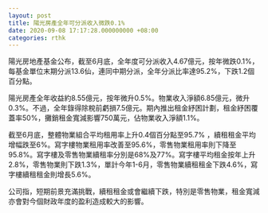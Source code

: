 ```yaml
---
layout: post
title: 陽光房產全年可分派收入微跌0.1%
date: 2020-09-08 17:17:28.000000000 +08:00
categories: rthk
---
```


陽光房地產基金公布，截至6月底，全年度可分派收入4.67億元，按年微跌0.1%，每基金單位末期分派13.6仙，連同中期分派，全年分派比率達95.2%，下跌1.2個百分點。

陽光房產全年收益約8.55億元，按年微升0.5%。物業收入淨額6.85億元，微升0.3%。不過，全年錄得除稅前虧損7.5億元。期內推出租金紓困計劃，租金紓困覆蓋率50%，攤銷租金寬減影響750萬元，佔物業收入淨額1.1%。

截至6月底，整體物業組合平均租用率上升0.4個百分點至95.7% ，續租租金平均增幅跌至6%。寫字樓物業租用率改善至95.6%，零售物業租用率則下降至95.8%。寫字樓及零售物業續租率分別是68%及77%。寫字樓平均租金按年上升2.8%，零售物業則下跌1.3%，單計今年1-6月，零售物業續租租金下跌4.6%，寫字樓續租租金則增長5.6%。

公司指，短期前景充滿挑戰，續租租金或會繼續下跌，特別是零售物業，租金寬減亦會對今個財政年度的盈利造成較大的影響。
